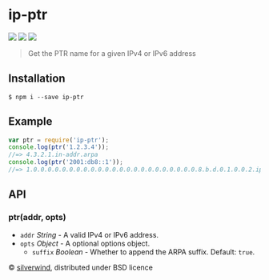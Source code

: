 # ip-ptr
[![](https://img.shields.io/npm/v/ip-ptr.svg?style=flat)](https://www.npmjs.org/package/ip-ptr) [![](https://img.shields.io/npm/dm/ip-ptr.svg)](https://www.npmjs.org/package/ip-ptr) [![](https://api.travis-ci.org/silverwind/ip-ptr.svg?style=flat)](https://travis-ci.org/silverwind/ip-ptr)
> Get the PTR name for a given IPv4 or IPv6 address

## Installation
```console
$ npm i --save ip-ptr
```
## Example
```js
var ptr = require('ip-ptr');
console.log(ptr('1.2.3.4'));
//=> 4.3.2.1.in-addr.arpa
console.log(ptr('2001:db8::1'));
//=> 1.0.0.0.0.0.0.0.0.0.0.0.0.0.0.0.0.0.0.0.0.0.0.0.8.b.d.0.1.0.0.2.ip6.arpa
```

## API
### ptr(addr, opts)
- `addr` *String* - A valid IPv4 or IPv6 address.
- `opts` *Object* - A optional options object.
  - `suffix` *Boolean* - Whether to append the ARPA suffix. Default: `true`.

© [silverwind](https://github.com/silverwind), distributed under BSD licence
